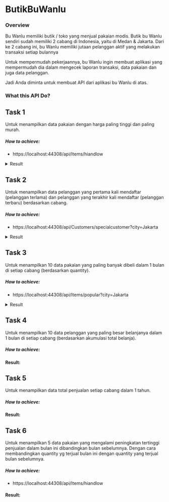 # ButikBuWanlu

### Overview

Bu Wanlu memiliki butik / toko yang menjual pakaian modis. Butik bu Wanlu sendiri
sudah memiliki 2 cabang di Indonesia, yaitu di Medan & Jakarta. Dari ke 2 cabang ini,
bu Wanlu memiliki jutaan pelanggan aktif yang melakukan transaksi setiap bulannya

Untuk mempermudah pekerjaannya, bu Wanlu ingin membuat aplikasi yang
mempermudah dia dalam mengecek laporan transaksi, data pakaian dan juga data
pelanggan.

Jadi Anda diminta untuk membuat API dari aplikasi bu Wanlu di atas.

### What this API Do?

## Task 1
Untuk menampilkan data pakaian dengan harga paling tinggi dan
paling murah.

##### How to achieve:

- https://localhost:44308/api/Items/hiandlow

<details>
  <summary>Result</summary>

  ```
    {
      "allRecords": 2,
      "listData": [
        {
          "id": 12,
          "name": "Item 12",
          "price": 137000
        },
        {
          "id": 38,
          "name": "Item 38",
          "price": 499000
        }
    }
  ```
</details>

## Task 2
Untuk menampilkan data pelanggan yang pertama kali mendaftar (pelanggan terlama) dan pelanggan yang terakhir kali mendaftar (pelanggan terbaru) berdasarkan cabang.

##### How to achieve:

- https://localhost:44308/api/Customers/specialcustomer?city=Jakarta


<details>
  <summary>Result</summary>

  ```
    [
      {
        "id": 15,
        "name": "Customer 15",
        "dateRegister": "2021-02-08T00:00:00",
        "storeId": 2,
        "store": {
          "id": 2,
          "name": "Cabang 2",
          "city": "Jakarta"
        }
      },
      {
        "id": 38,
        "name": "Customer 38",
        "dateRegister": "2022-01-31T00:00:00",
        "storeId": 2,
        "store": {
          "id": 2,
          "name": "Cabang 2",
          "city": "Jakarta"
        }
      }
    ]
  ```
</details>

## Task 3
Untuk menampilkan 10 data pakaian yang paling banyak dibeli dalam 1 bulan di setiap cabang (berdasarkan quantity).

##### How to achieve:

- https://localhost:44308/api/Items/popular?city=Jakarta

<details>
  <summary>Result</summary>

  ```
  [
  {
    "itemId": 16,
    "itemName": "Item 16",
    "city": "Jakarta",
    "countOfTransactions": 33
  },
  {
    "itemId": 3,
    "itemName": "Item 3",
    "city": "Jakarta",
    "countOfTransactions": 30
  },
  {
    "itemId": 33,
    "itemName": "Item 33",
    "city": "Jakarta",
    "countOfTransactions": 30
  },
  {
    "itemId": 19,
    "itemName": "Item 19",
    "city": "Jakarta",
    "countOfTransactions": 29
  },
  {
    "itemId": 20,
    "itemName": "Item 20",
    "city": "Jakarta",
    "countOfTransactions": 29
  },
  {
    "itemId": 22,
    "itemName": "Item 22",
    "city": "Jakarta",
    "countOfTransactions": 28
  },
  {
    "itemId": 29,
    "itemName": "Item 29",
    "city": "Jakarta",
    "countOfTransactions": 28
  },
  {
    "itemId": 34,
    "itemName": "Item 34",
    "city": "Jakarta",
    "countOfTransactions": 27
  },
  {
    "itemId": 39,
    "itemName": "Item 39",
    "city": "Jakarta",
    "countOfTransactions": 27
  },
  {
    "itemId": 4,
    "itemName": "Item 4",
    "city": "Jakarta",
    "countOfTransactions": 25
  }
]
  ```
</details>


## Task 4
Untuk menampilkan 10 data pelanggan yang paling besar belanjanya dalam 1 bulan di setiap cabang (berdasarkan akumulasi total belanja).

##### How to achieve:


#### Result:


## Task 5
Untuk menampilkan data total penjualan setiap cabang dalam 1 tahun.

##### How to achieve:


#### Result:


## Task 6
Untuk menampilkan 5 data pakaian yang mengalami peningkatan tertinggi penjualan dalam bulan ini dibandingkan bulan sebelumnya. Dengan cara membandingkan quantity yg terjual bulan ini dengan quantity yang terjual bulan sebelumnya.

##### How to achieve:

- https://localhost:44308/api/Items/hiandlow

#### Result:


